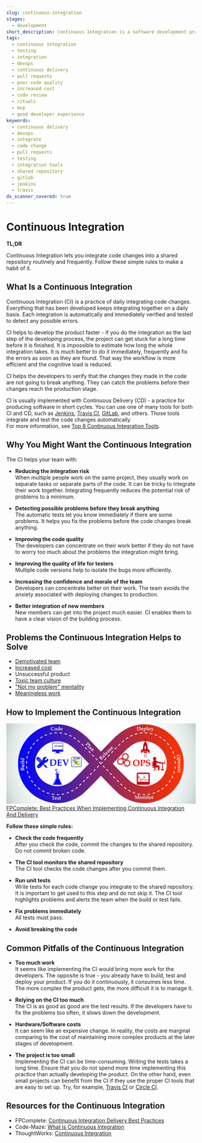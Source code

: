 ```yaml
---
slug: continuous-integration
stages:
  - development
short_description: Continuous Integration is a software development practice that makes developers integrate code changes into a shared repository routinely and frequently. Usually, each person integrates at least daily and that ensures them that their code changes do not break anything.
tags:
  - continuous integration
  - testing
  - integration
  - devops
  - continuous delivery
  - pull requests
  - poor code quality
  - increased cost
  - code review
  - rituals
  - mvp
  - good developer experience
keywords:
  - continuous delivery
  - devops
  - integrate
  - code change
  - pull requests
  - testing
  - integration tools
  - shared repository
  - gitlab
  - jenkins
  - travis
dx_scanner_covered: true
---
```


# Continuous Integration

**TL;DR**

Continuous Integration lets you integrate code changes into a shared repository routinely and frequently. Follow these simple rules to make a habit of it.

## What Is a Continuous Integration

Continuous Integration (CI) is a practice of daily integrating code changes. Everything that has been developed keeps integrating together on a daily basis. Each integration is automatically and immediately verified and tested to detect any possible errors.

CI helps to develop the product faster - if you do the integration as the last step of the developing process, the project can get stuck for a long time before it is finished. It is impossible to estimate how long the whole integration takes. It is much better to do it immediately, frequently and fix the errors as soon as they are found. That way the workflow is more efficient and the cognitive load is reduced.

CI helps the developers to verify that the changes they made in the code are not going to break anything. They can catch the problems before their changes reach the production stage.

CI is usually implemented with Continuous Delivery (CD) - a practice for producing software in short cycles. You can use one of many tools for both CI and CD, such as [Jenkins](https://jenkins.io/), [Travis CI](https://travis-ci.org/), [GitLab](https://about.gitlab.com/), and others. Those tools integrate and test the code changes automatically.  
For more information, see [Top 8 Continuous Integration Tools](https://code-maze.com/top-8-continuous-integration-tools/).

## Why You Might Want the Continuous Integration

The CI helps your team with:

- **Reducing the integration risk**  
  When multiple people work on the same project, they usually work on separate tasks or separate parts of the code. It can be tricky to integrate their work together. Integrating frequently reduces the potential risk of problems to a minimum.

- **Detecting possible problems before they break anything**  
  The automatic tests let you know immediately if there are some problems. It helps you fix the problems before the code changes break anything.

- **Improving the code quality**  
  The developers can concentrate on their work better if they do not have to worry too much about the problems the integration might bring.

- **Improving the quality of life for testers**  
  Multiple code versions help to isolate the bugs more efficiently.

- **Increasing the confidence and morale of the team**  
  Developers can concentrate better on their work. The team avoids the anxiety associated with deploying changes to production.

- **Better integration of new members**  
   New members can get into the project much easier. CI enables them to have a clear vision of the building process.

## Problems the Continuous Integration Helps to Solve

- [Demotivated team](/problems/demotivated-team)
- [Increased cost](/problems/increased-cost)
- Unsuccessful product
- [Toxic team culture](/problems/toxic-team-culture)
- ["Not my problem" mentality](/problems/not-my-problem-mentality)
- [Meaningless work](/problems/meaningless-work)

## How to Implement the Continuous Integration

![Continuous Integration](/files/continuous_integration.jpg)  
[FPComplete: Best Practices When Implementing Continuous Integration And Delivery](https://www.fpcomplete.com/blog/continuous-integration-delivery-best-practices)

**Follow these simple rules:**

- **Check the code frequently**  
  After you check the code, commit the changes to the shared repository. Do not commit broken code.

- **The CI tool monitors the shared repository**  
  The CI tool checks the code changes after you commit them.

- **Run unit tests**  
  Write tests for each code change you integrate to the shared repository. It is important to get used to this step and do not skip it. The CI tool highlights problems and alerts the team when the build or test fails.

- **Fix problems immediately**  
  All tests must pass.

- **Avoid breaking the code**

## Common Pitfalls of the Continuous Integration

- **Too much work**  
  It seems like implementing the CI would bring more work for the developers. The opposite is true - you already have to build, test and deploy your product. If you do it continuously, it consumes less time. The more complex the product gets, the more difficult it is to manage it.

- **Relying on the CI too much**  
  The CI is as good as good are the test results. If the developers have to fix the problems too often, it slows down the development.

- **Hardware/Software costs**  
  It can seem like an expensive change. In reality, the costs are marginal comparing to the cost of maintaining more complex products at the later stages of development.

- **The project is too small**  
  Implementing the CI can be time-consuming. Writing the tests takes a long time. Ensure that you do not spend more time implementing this practice than actually developing the product. On the other hand, even small projects can benefit from the CI if they use the proper CI tools that are easy to set up. Try, for example, [Travis CI](https://travis-ci.org/) or [Circle CI](https://circleci.com/).

## Resources for the Continuous Integration

- FPComplete: [Continuous Integration Delivery Best Practices](https://www.fpcomplete.com/blog/continuous-integration-delivery-best-practices)
- Code-Maze: [What Is Continuous Integration](https://code-maze.com/what-is-continuous-integration/#benefitsofci)
- ThoughtWorks: [Continuous Integration](https://www.thoughtworks.com/continuous-integration)
